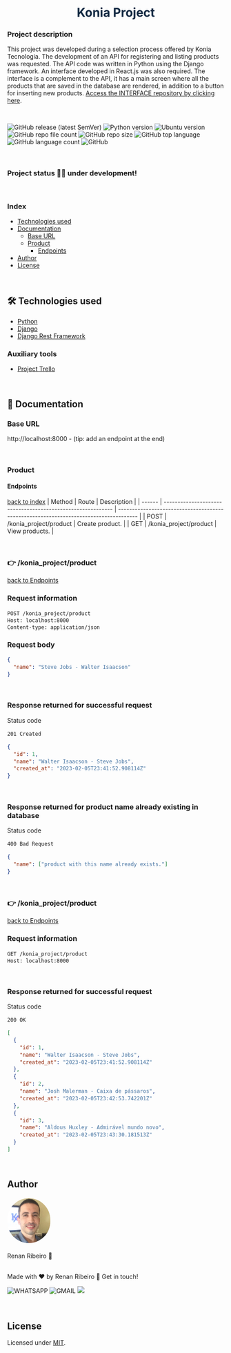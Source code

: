 <h1 style="color: #132A43; text-align: center">Konia Project</h1>

### Project description

This project was developed during a selection process offered by Konia Tecnologia. The development of an API for registering and listing products was requested. The API code was written in Python using the Django framework. An interface developed in React.js was also required. The interface is a complement to the API, it has a main screen where all the products that are saved in the database are rendered, in addition to a button for inserting new products. [Access the INTERFACE repository by clicking here](https://github.com/renandcr/konia_project_interface).

<br>

![GitHub release (latest SemVer)](https://img.shields.io/github/v/release/renandcr/konia_project)
![Python version](https://img.shields.io/badge/python-3.10.4-yellow)
![Ubuntu version](https://img.shields.io/badge/ubuntu-20.04.5-green)
![GitHub repo file count](https://img.shields.io/github/directory-file-count/renandcr/konia_project)
![GitHub repo size](https://img.shields.io/github/repo-size/renandcr/konia_project)
![GitHub top language](https://img.shields.io/github/languages/top/renandcr/konia_project)
![GitHub language count](https://img.shields.io/github/languages/count/renandcr/konia_project)
![GitHub](https://img.shields.io/github/license/renandcr/konia_project)

<br>

### Project status 👨‍💻 under development!

<br>

### Index

- [Technologies used](#️-technologies-used)
- [Documentation](#-documentation)
  - [Base URL](#base-url)
  - [Product](#product)
    - [Endpoints](#endpoints)
- [Author](#author)
- [License](#license)

<br>

## 🛠️ Technologies used

- [Python](https://www.python.org/)
- [Django](https://www.djangoproject.com/)
- [Django Rest Framework](https://www.django-rest-framework.org/)

### Auxiliary tools
- [Project Trello](https://trello.com/invite/b/1VBcO23u/ATTIc26549b84c8f528cf7fe584695dcacc570D29B69/konia-project)

<br>

## 📜 Documentation

### Base URL

http://localhost:8000 - (tip: add an endpoint at the end)

<br>

### Product

#### Endpoints

[back to index](#index)
| Method | Route | Description |
| ------ | ----------------------------------------------------------- | ------------------------------------------------------------------------------------- |
| POST | /konia_project/product | Create product. |
| GET | /konia_project/product | View products. |

<br>

<h3>👉 /konia_project/product</h3>

[back to Endpoints](#endpoints)

<h3>Request information</h3>

```
POST /konia_project/product
Host: localhost:8000
Content-type: application/json
```

<h3>Request body</h3>

```json
{
  "name": "Steve Jobs - Walter Isaacson"
}
```

<br>

<h3>Response returned for successful request</h3>

Status code

```
201 Created
```

```json
{
  "id": 1,
  "name": "Walter Isaacson - Steve Jobs",
  "created_at": "2023-02-05T23:41:52.908114Z"
}
```

<br>

<h3>Response returned for product name already existing in database</h3>

Status code

```
400 Bad Request
```

```json
{
  "name": ["product with this name already exists."]
}
```

<br>

<h3>👉 /konia_project/product</h3>

[back to Endpoints](#endpoints)

<h3>Request information</h3>

```
GET /konia_project/product
Host: localhost:8000
```

<br>

<h3>Response returned for successful request</h3>

Status code

```
200 OK
```

```json
[
  {
    "id": 1,
    "name": "Walter Isaacson - Steve Jobs",
    "created_at": "2023-02-05T23:41:52.908114Z"
  },
  {
    "id": 2,
    "name": "Josh Malerman - Caixa de pássaros",
    "created_at": "2023-02-05T23:42:53.742201Z"
  },
  {
    "id": 3,
    "name": "Aldous Huxley - Admirável mundo novo",
    "created_at": "2023-02-05T23:43:30.181513Z"
  }
]
```

<br>

## Author

<h4><img alt="Foto de perfil" src="assets/readme/images/profile_photo_2.JPG" style="width: 100px; border-radius: 50px"/></h4>
Renan Ribeiro 🚀

<br>

<br>

Made with ❤️ by Renan Ribeiro 👋 Get in touch!

![WHATSAPP](<https://img.shields.io/badge/+55(43)996935385-25D366?style=flat-square&logo=whatsapp&logoColor=white>)
![GMAIL](https://img.shields.io/badge/renandcribeiro@gmail.com-D14836?style=flat-square&logo=gmail&logoColor=white)
<a href="https://www.linkedin.com/in/renandcr">
<img src="https://img.shields.io/badge/Renan-0077B5?style=flat-square&logo=linkedin&logoColor=white"/></a>

<br>

## License

Licensed under [MIT](https://github.com/renandcr/konia_project/blob/development/LICENSE.md).
